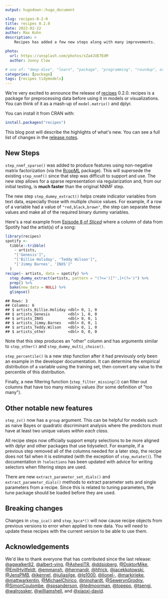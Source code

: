```yaml
---
output: hugodown::hugo_document

slug: recipes-0-2-0
title: recipes 0.2.0
date: 2022-02-22
author: Max Kuhn
description: >
    Recipes has added a few new steps along with many improvements.

photo:
  url: https://unsplash.com/photos/xZa4JUE7EdM
  author: Jonny Clow

# one of: "deep-dive", "learn", "package", "programming", "roundup", or "other"
categories: [package] 
tags: [recipes tidymodels]
---
```


<!--
TODO:
* [ ] Look over / edit the post's title in the yaml
* [ ] Edit (or delete) the description; note this appears in the Twitter card
* [ ] Pick category and tags (see existing with `hugodown::tidy_show_meta()`)
* [ ] Find photo & update yaml metadata
* [ ] Create `thumbnail-sq.jpg`; height and width should be equal
* [ ] Create `thumbnail-wd.jpg`; width should be >5x height
* [ ] `hugodown::use_tidy_thumbnails()`
* [ ] Add intro sentence, e.g. the standard tagline for the package
* [ ] `usethis::use_tidy_thanks()`
-->

We're very excited to announce the release of [recipes](https://recipes.tidymodels.org/) 0.2.0. recipes is a package for preprocessing data before using it in models or visualizations. You can think of it as a mash-up of `model.matrix()` and dplyr. 

You can install it from CRAN with:


```r
install.packages("recipes")
```

This blog post will describe the highlights of what's new. You can see a full list of changes in the [release notes](https://github.com/tidymodels/recipes/blob/main/NEWS.md).

## New Steps

`step_nnmf_sparse()` was added to produce features using non-negative matrix factorization (via the [RcppML](https://github.com/zdebruine/RcppML) package). This will supersede the existing `step_nnmf()` since that step was difficult to support and use. The new step allows for a sparse representation via regularization and, from our initial testing, is **much faster** than the original NNMF step. 

The new step `step_dummy_extract()` helps create indicator variables from text data, especially those with multiple choice values. For example, if a row of a variable had a value of `"red,black,brown"`, the step can separate these values and make all of the required binary dummy variables. 

Here's a real example from [Episode 8 of _Sliced_](https://www.kaggle.com/c/sliced-s01e08-KJSEks) where a column of data from Spotify had the artist(s) of a song: 


```r
library(recipes)
spotify <- 
  tibble::tribble(
    ~ artists,
    "['Genesis']",
    "['Billie Holiday', 'Teddy Wilson']",
    "['Jimmy Barnes', 'INXS']"
  )
recipe(~ artists, data = spotify) %>% 
  step_dummy_extract(artists, pattern = "(?<=')[^',]+(?=')") %>% 
  prep() %>% 
  bake(new_data = NULL) %>% 
  glimpse()
```

```
## Rows: 3
## Columns: 6
## $ artists_Billie.Holiday <dbl> 0, 1, 0
## $ artists_Genesis        <dbl> 1, 0, 0
## $ artists_INXS           <dbl> 0, 0, 1
## $ artists_Jimmy.Barnes   <dbl> 0, 0, 1
## $ artists_Teddy.Wilson   <dbl> 0, 1, 0
## $ artists_other          <dbl> 0, 0, 0
```

Note that this step produces an "other" column and has arguments similar to `step_other()` and `step_dummy_multi_choice()`. 

`step_percentile()` is a new step function after it had previously only been an example in the developer documentation. It can determine the empirical distribution of a variable using the training set, then convert any value to the percentile of this distribution. 

Finally, a new filtering function (`step_filter_missing()`) can filter out columns that have too many missing values (for some definition of "too many").

## Other notable new features

`step_zv()` now has a `group` argument. This can be helpful for models such as naive Bayes or quadratic discriminant analysis where the predictors must have at least two unique values _within each class_. 

All recipe steps now officially support empty selections to be more aligned with dplyr and other packages that use tidyselect. For example, if a previous step removed all of the columns needed for a later step, the recipe does not fail when it is estimated (with the exception of `step_mutate()`). The documentation in `?selections` has been updated with advice for writing selectors when filtering steps are used. 

There are new `extract_parameter_set_dials()` and `extract_parameter_dials()` methods to extract parameter sets and single parameters from a recipe. Since this is related to tuning parameters, the tune package should be loaded before they are used.  

## Breaking changes

Changes in `step_ica()` and  `step_kpca*()` will now cause recipe objects from previous versions to error when applied to new data. You will need to update these recipes with the current version to be able to use them. 

## Acknowledgements

We'd like to thank everyone that has contributed since the last release:
[&#x0040;agwalker82](https://github.com/agwalker82), [&#x0040;albert-ying](https://github.com/albert-ying), [&#x0040;AshesITR](https://github.com/AshesITR), [&#x0040;ddsjoberg](https://github.com/ddsjoberg), [&#x0040;DoktorMike](https://github.com/DoktorMike), [&#x0040;EmilHvitfeldt](https://github.com/EmilHvitfeldt), [&#x0040;emmansh](https://github.com/emmansh), [&#x0040;hermandr](https://github.com/hermandr), [&#x0040;hfrick](https://github.com/hfrick), [&#x0040;jacekkotowski](https://github.com/jacekkotowski), [&#x0040;JensPMB](https://github.com/JensPMB), [&#x0040;jkennel](https://github.com/jkennel), [&#x0040;juliasilge](https://github.com/juliasilge), [&#x0040;lg1000](https://github.com/lg1000), [&#x0040;lionel-](https://github.com/lionel-), [&#x0040;markjrieke](https://github.com/markjrieke), [&#x0040;mattwarkentin](https://github.com/mattwarkentin), [&#x0040;MichaelChirico](https://github.com/MichaelChirico), [&#x0040;ninohardt](https://github.com/ninohardt), [&#x0040;SewerynGrodny](https://github.com/SewerynGrodny), [&#x0040;SimonCoulombe](https://github.com/SimonCoulombe), [&#x0040;spsanderson](https://github.com/spsanderson), [&#x0040;tedmoorman](https://github.com/tedmoorman), [&#x0040;topepo](https://github.com/topepo), [&#x0040;tsengj](https://github.com/tsengj), [&#x0040;walrossker](https://github.com/walrossker), [&#x0040;williamshell](https://github.com/williamshell), and [&#x0040;xiaoxi-david](https://github.com/xiaoxi-david).

